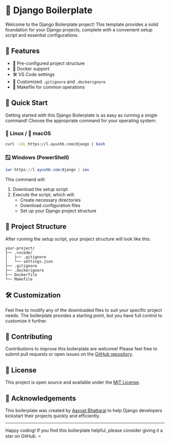 # 🚀 Django Boilerplate

Welcome to the Django Boilerplate project! This template provides a solid foundation for your Django projects, complete with a convenient setup script and essential configurations.

## 🌟 Features

- 📁 Pre-configured project structure
- 🐳 Docker support
- 🛠 VS Code settings
- 📝 Customized `.gitignore` and `.dockerignore`
- 🔧 Makefile for common operations

## 🚀 Quick Start

Getting started with this Django Boilerplate is as easy as running a single command! Choose the appropriate command for your operating system:

### 🐧 Linux / 🍎 macOS

```bash
curl -sSL https://l.ayushb.com/django | bash
```

### 🪟 Windows (PowerShell)

```powershell
iwr https://l.ayushb.com/django | iex
```

This command will:
1. Download the setup script
2. Execute the script, which will:
   - Create necessary directories
   - Download configuration files
   - Set up your Django project structure

## 📁 Project Structure

After running the setup script, your project structure will look like this:

```
your-project/
├── .vscode/
│   ├── .gitignore
│   └── settings.json
├── .gitignore
├── .dockerignore
├── Dockerfile
└── Makefile
```

## 🛠 Customization

Feel free to modify any of the downloaded files to suit your specific project needs. The boilerplate provides a starting point, but you have full control to customize it further.

## 🤝 Contributing

Contributions to improve this boilerplate are welcome! Please feel free to submit pull requests or open issues on the [GitHub repository](https://github.com/aaxyat/Django-Boilerplate).

## 📄 License

This project is open source and available under the [MIT License](LICENSE).

## 🙏 Acknowledgements

This boilerplate was created by [Aaxyat Bhattarai](https://github.com/aaxyat) to help Django developers kickstart their projects quickly and efficiently.

---

Happy coding! If you find this boilerplate helpful, please consider giving it a star on GitHub. ⭐